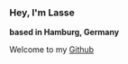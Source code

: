 ### Hey, I'm Lasse

**based in Hamburg, Germany**

Welcome to my [Github](https://github.com/ziggydizac)

